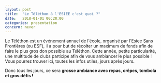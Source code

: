 ```yaml
---
layout: post
title:  "Le Téléthon à l'ESIEE c'est quoi ?"
date:   2018-01-01 00:20:00
categories: presentation
concern: never
---
```


Le Téléthon est un événement annuel de l'école, organisé par l'Esiee Sans Frontières (ou ESF), il a pour but de récolter un maximum de fonds afin de faire le plus gros don possible au Téléthon.
Cette année, petite particularité, une multitude de clubs participe afin de vous ambiancer le plus possible !
Vous pourrez trouver ici, toutes les infos utiles, jours après jours.

Donc tous les jours, ce sera **grosse ambiance avec repas, crêpes, tombola et gros défis !**
